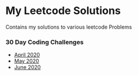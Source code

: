 # My Leetcode Solutions

Contains my solutions to various leetcode Problems

### 30 Day Coding Challenges

- [April 2020](https://github.com/maheshg23/Leetcode/tree/master/April-2020-30-Day-Code-Challenge "April 2020")
- [May 2020](https://github.com/maheshg23/Leetcode/tree/master/May-2020-30-Day-Code-Challenge "May 2020")
- [June 2020](https://github.com/maheshg23/Leetcode/tree/master/June-2020-30-Day-Code-Challenge "June 2020")

